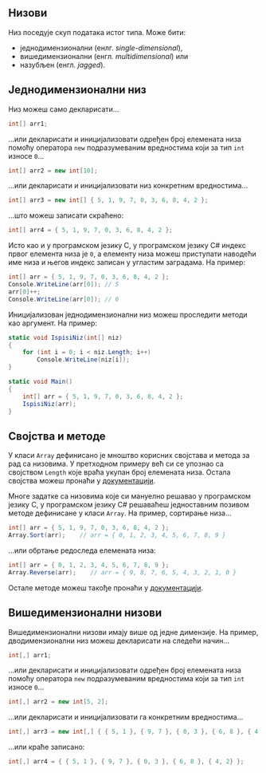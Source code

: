 ## Низови

Низ поседује скуп података истог типа. Може бити:

* једнодимензионални (енлг. *single-dimensional*),
* вишедимензионални (енгл. *multidimensional*) или
* назубљен (енгл. *jagged*).

## Једнодимензионални низ

Низ можеш само декларисати...

```cs
int[] arr1;
```

...или декларисати и иницијализовати одређен број елемената низа помоћу
оператора `new` подразумеваним вредностима који за тип `int` износе `0`...

```cs
int[] arr2 = new int[10];
```

...или декларисати и иницијализовати низ конкретним вредностима...

```cs
int[] arr3 = new int[] { 5, 1, 9, 7, 0, 3, 6, 8, 4, 2 };
```

...што можеш записати скраћено:

```cs
int[] arr4 = { 5, 1, 9, 7, 0, 3, 6, 8, 4, 2 };
```

Исто као и у програмском језику C, у програмском језику C# индекс првог
елемента низа је `0`, а елементу низа можеш приступати наводећи име низа и
његов индекс записан у угластим заградама. На пример:

```cs
int[] arr = { 5, 1, 9, 7, 0, 3, 6, 8, 4, 2 };
Console.WriteLine(arr[0]); // 5
arr[0]++;
Console.WriteLine(arr[0]); // 6
```

Иницијализован једнодимензионални низ можеш проследити методи као аргумент. На
пример:

```cs
static void IspisiNiz(int[] niz)
{
    for (int i = 0; i < niz.Length; i++)
        Console.WriteLine(niz[i]);
}

static void Main()
{
    int[] arr = { 5, 1, 9, 7, 0, 3, 6, 8, 4, 2 };
    IspisiNiz(arr);
}
```

## Својства и методе

У класи `Array` дефинисано је мноштво корисних својстава и метода за рад са
низовима. У претходном примеру већ си се упознао са својством `Length` које
враћа укупан број елемената низа. Остала својства можеш пронаћи у
[документацији](https://learn.microsoft.com/en-us/dotnet/api/system.array).

Многе задатке са низовима које си мануелно решавао у програмском језику C, у
програмском језику C# решаваћеш једноставним позивом методе дефинисане у класи
`Array`. На пример, сортирање низа...

```cs
int[] arr = { 5, 1, 9, 7, 0, 3, 6, 8, 4, 2 };
Array.Sort(arr);    // arr = { 0, 1, 2, 3, 4, 5, 6, 7, 8, 9 }
```

...или обртање редоследа елемената низа:

```cs
int[] arr = { 0, 1, 2, 3, 4, 5, 6, 7, 8, 9 };
Array.Reverse(arr);    // arr = { 9, 8, 7, 6, 5, 4, 3, 2, 1, 0 }
```

Остале методе можеш такође пронаћи у
[документацији](https://learn.microsoft.com/en-us/dotnet/api/system.array).

## Вишедимензионални низови

Вишедимензионални низови имају више од једне димензије. На пример,
дводимензионални низ можеш декларисати на следећи начин...

```cs
int[,] arr1;
```

...или декларисати и иницијализовати одређен број елемената низа помоћу
оператора `new` подразумеваним вредностима који за тип `int` износе `0`...

```cs
int[,] arr2 = new int[5, 2];
```

...или декларисати и иницијализовати га конкретним вредностима...

```cs
int[,] arr3 = new int[,] { { 5, 1 }, { 9, 7 }, { 0, 3 }, { 6, 8 }, { 4, 2} };
```

...или краће записано:

```cs
int[,] arr4 = { { 5, 1 }, { 9, 7 }, { 0, 3 }, { 6, 8 }, { 4, 2} };
```
